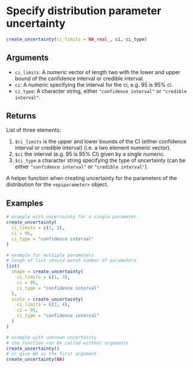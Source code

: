 # Specify distribution parameter uncertainty

```r
create_uncertainty(ci_limits = NA_real_, ci, ci_type)
```

## Arguments

- `ci_limits`: A numeric vector of length two with the lower and upper bound of the confidence interval or credible interval.
- `ci`: A numeric specifying the interval for the ci, e.g. 95 is 95% ci.
- `ci_type`: A character string, either `"confidence interval"` or `"credible interval"`.

## Returns

List of three elements:

1. `$ci_limits` is the upper and lower bounds of the CI (either confidence interval or credible interval) (i.e. a two element numeric vector).
2. `$ci` the interval (e.g. 95 is 95% CI) given by a single numeric.
3. `$ci_type` a character string specifying the type of uncertainty (can be either `"confidence interval"` or `"credible interval"`).

A helper function when creating uncertainty for the parameters of the distribution for the `<epiparameter>` object.

## Examples

```r
# example with uncertainty for a single parameter
create_uncertainty(
  ci_limits = c(1, 3),
  ci = 95,
  ci_type = "confidence interval"
)

# example for multiple parameters
# lengh of list should match number of parameters
list(
  shape = create_uncertainty(
    ci_limits = c(1, 3),
    ci = 95,
    ci_type = "confidence interval"
  ),
  scale = create_uncertainty(
    ci_limits = c(2, 4),
    ci = 95,
    ci_type = "confidence interval"
  )
)

# example with unknown uncertainty
# the function can be called without arguments
create_uncertainty()
# or give NA as the first argument
create_uncertainty(NA)
```
